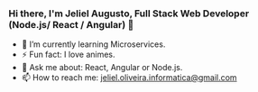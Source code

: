 ### Hi there, I'm Jeliel Augusto, Full Stack Web Developer (Node.js/ React / Angular) 👋
- 🌱 I’m currently learning Microservices.
- ⚡ Fun fact: I love animes.
- 💬 Ask me about: React, Angular or Node.js.
- 📫 How to reach me: jeliel.oliveira.informatica@gmail.com

<!--
**jeliel-augusto/jeliel-augusto** is a ✨ _special_ ✨ repository because its `README.md` (this file) appears on your GitHub profile.

Here are some ideas to get you started:

- 🔭 I’m currently working on ...
- 👯 I’m looking to collaborate on ...
- 🤔 I’m looking for help with ...
- 😄 Pronouns: ...
-->
